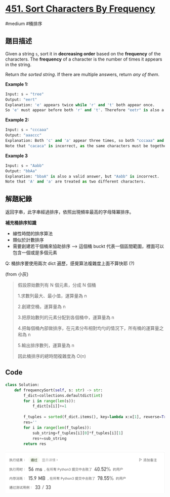 # [451. Sort Characters By Frequency](https://leetcode.cn/problems/sort-characters-by-frequency/)

#medium #桶排序



## 題目描述

Given a string `s`, sort it in **decreasing order** based on the **frequency** of the characters. The **frequency** of a character is the number of times it appears in the string.

Return *the sorted string*. If there are multiple answers, return *any of them*.



**Example 1:**

```python
Input: s = "tree"
Output: "eert"
Explanation: 'e' appears twice while 'r' and 't' both appear once.
So 'e' must appear before both 'r' and 't'. Therefore "eetr" is also a valid answer.
```

**Example 2:**

```python
Input: s = "cccaaa"
Output: "aaaccc"
Explanation: Both 'c' and 'a' appear three times, so both "cccaaa" and "aaaccc" are valid answers.
Note that "cacaca" is incorrect, as the same characters must be together.
```

**Example 3**

```python
Input: s = "Aabb"
Output: "bbAa"
Explanation: "bbaA" is also a valid answer, but "Aabb" is incorrect.
Note that 'A' and 'a' are treated as two different characters.
```



## 解題紀錄

返回字串，此字串經過排序，依照出現頻率最高的字母降冪排序。

**補充桶排序知識**

* 線性時間的排序算法
* 類似於計數排序
* 需要創建若干個桶來協助排序 --> 這個桶 buckt 代表一個區間範圍，裡面可以包含一個或是多個元素



Q: 桶排序要使用兩次 dict 遍歷，感覺算法複雜度上面不算快耶 (?)

(from 小灰)

> 假設原始數列有 N 個元素，分成 N 個桶
>
> 1.求數列最大、最小值，運算量為 n
>
> 2.創建空桶，運算量為 n 
>
> 3.把原始數列的元素分配到各個桶中，運算量為 n
>
> 4.把每個桶內部做排序，在元素分布相對均勻的情況下，所有桶的運算量之和為 n
>
> 5.輸出排序數列，運算量為 n
>
> 因此桶排序的總時間複雜度為 O(n)




## Code

```python
class Solution:
    def frequencySort(self, s: str) -> str:
        f_dict=collections.defaultdict(int)
        for i in range(len(s)):
            f_dict[s[i]]+=1

        f_tuples = sorted(f_dict.items(), key=lambda x:x[1], reverse=True)
        res=''
        for i in range(len(f_tuples)):
            sub_string=f_tuples[i][0]*f_tuples[i][1]
            res+=sub_string
        return res
```

![img_ac](https://github.com/youngmihuang/leetcode-python/blob/main/img/451.sort_characters_by_frequency_ac.png)
